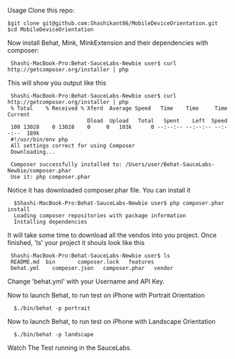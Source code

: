 Usage
Clone this repo:

    $git clone git@github.com:Shashikant86/MobileDeviceOrientation.git
    $cd MobileDeviceOrientation
Now install Behat, Mink, MinkExtension and their dependencies with composer:

     Shashi-MacBook-Pro:Behat-SauceLabs-Newbie user$ curl http://getcomposer.org/installer | php
This will show you output like this

     Shashi-MacBook-Pro:Behat-SauceLabs-Newbie user$ curl http://getcomposer.org/installer | php
     % Total    % Received % Xferd  Average Speed   Time    Time     Time  Current
                             Dload  Upload   Total   Spent    Left  Speed
     100 13028    0 13028    0     0   103k      0 --:--:-- --:--:-- --:--:--  189k
     #!/usr/bin/env php
     All settings correct for using Composer
     Downloading...

     Composer successfully installed to: /Users/user/Behat-SauceLabs-Newbie/composer.phar
     Use it: php composer.phar
Notice it has downloaded composer.phar file. You can install it

      $Shashi-MacBook-Pro:Behat-SauceLabs-Newbie user$ php composer.phar install
      Loading composer repositories with package information
      Installing dependencies
It will take some time to download all the vendos into you project. Once finished, 'ls' your project it shouls look like this

     Shashi-MacBook-Pro:Behat-SauceLabs-Newbie user$ ls
     README.md  bin       composer.lock   features
     behat.yml    composer.json   composer.phar   vendor
Change 'behat.yml' with your Username and API Key.

Now to launch Behat, to run test on iPhone with Portrait Orientation

      $./bin/behat -p portrait
      
Now to launch Behat, to run test on iPhone with Landscape Orientation

      $./bin/behat -p landscape     
      
Watch The Test running in the SauceLabs.
